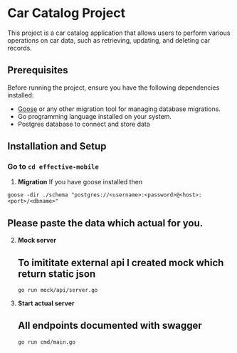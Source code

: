 # Car Catalog Project

This project is a car catalog application that allows users to perform various operations on car data, such as retrieving, updating, and deleting car records.

## Prerequisites

Before running the project, ensure you have the following dependencies installed:

- [Goose](https://github.com/pressly/goose) or any other migration tool for managing database migrations.
- Go programming language installed on your system.
- Postgres database to connect and store data

## Installation and Setup

### Go to ```cd effective-mobile ```

1. **Migration**
If you have goose installed then
```
goose -dir ./schema "postgres://<username>:<password>@<host>:<port>/<dbname>"
```
## Please paste the data which actual for you.

2. **Mock server**
   ## To imititate external api I created mock which return static json
   ```
   go run mock/api/server.go 
   ```
3. **Start actual server**
   ## All endpoints documented with swagger
   ```
   go run cmd/main.go
   ```
   
